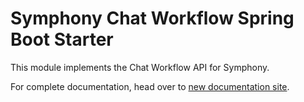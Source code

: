 
# Symphony Chat Workflow Spring Boot Starter

This module implements the Chat Workflow API for Symphony. 

For complete documentation, head over to [new documentation site](https://finos.github.io/spring-bot).

